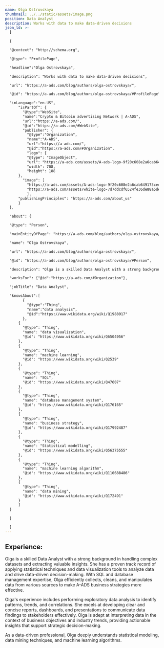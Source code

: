 ```yaml
---
name: Olga Ostrovskaya
thumbnail: ../../static/assets/image.png
position: Data Analyst
description: Works with data to make data-driven decisions
json_ld: >-
  [

  {

  "@context": "http://schema.org",

  "@type": "ProfilePage",

  "headline":"Olga Ostrovskaya",

  "description": "Works with data to make data-driven decisions",

  "url": "https://a-ads.com/blog/authors/olga-ostrovskaya/",

  "@id": "https://a-ads.com/blog/authors/olga-ostrovskaya/#ProfilePage",

  "inLanguage":"en-US",
      "isPartOf": {
        "@type":"WebSite",
        "name":"Crypto & Bitcoin advertising Network | A-ADS",
        "url":"https://a-ads.com/",
        "@id":"https://a-ads.com/#WebSite",
        "publisher": {
          "@type":"Organization",
          "name":"A-ADS",
          "url":"https://a-ads.com/",
          "@id":"https://a-ads.com/#Organization",   
          "logo": {
          "@type": "ImageObject",
          "url": "https://a-ads.com/assets/A-ads-logo-9f20c608e2a6cab649175cec3c3976253264542bc7b570a5de64eb3e206b5935.svg",
          "width": 708,
          "height": 188
      },
  	    "image": [
          "https://a-ads.com/assets/A-ads-logo-9f20c608e2a6cab649175cec3c3976253264542bc7b570a5de64eb3e206b5935.svg",
          "https://a-ads.com/assets/white-logo-7d7ddcdf6524fe36de88a5de9e76e6c6a6401b5e78910c27c1f0e7213cdc97bb.svg"
          ],
  	  "publishingPrinciples": "https://a-ads.com/about_us"
      }
  },

  "about": {

  "@type": "Person",

  "mainEntityOfPage": "https://a-ads.com/blog/authors/olga-ostrovskaya/",

  "name": "Olga Ostrovskaya",

  "url": "https://a-ads.com/blog/authors/olga-ostrovskaya/",

  "@id": "https://a-ads.com/blog/authors/olga-ostrovskaya/#Person",

  "description": "Olga is a skilled Data Analyst with a strong background in handling complex datasets and extracting valuable insights. She has a proven track record of applying statistical techniques and data visualization tools to analyze data and drive data-driven decision-making. With SQL and database management expertise, Olga efficiently collects, cleans, and manipulates data from various sources to make A-ADS business strategies more effective. Olga's experience includes performing exploratory data analysis to identify patterns, trends, and correlations. She excels at developing clear and concise reports, dashboards, and presentations to communicate data findings to stakeholders effectively. Olga is adept at interpreting data in the context of business objectives and industry trends, providing actionable insights that support strategic decision-making. As a data-driven professional, Olga deeply understands statistical modeling, data mining techniques, and machine learning algorithms.",

  "worksFor": {"@id":"https://a-ads.com/#Organization"},

  "jobTitle": "Data Analyst",

  "knowsAbout":[
        {
          "@type":"Thing",
          "name":"data analysis",
          "@id":"https://www.wikidata.org/wiki/Q1988917"
        },
      {
        "@type": "Thing",
        "name": "data visualization",
        "@id": "https://www.wikidata.org/wiki/Q6504956"
      },
      {
        "@type": "Thing",
        "name": "machine learning",
        "@id": "https://www.wikidata.org/wiki/Q2539"
      },
      {
        "@type": "Thing",
        "name": "SQL",
        "@id": "https://www.wikidata.org/wiki/Q47607"
      },
      {
        "@type": "Thing",
        "name": "database management system",
        "@id": "https://www.wikidata.org/wiki/Q176165"
      },
      {
        "@type": "Thing",
        "name": "business strategy",
        "@id": "https://www.wikidata.org/wiki/Q17992487"
      },
      {
        "@type": "Thing",
        "name": "Statistical modelling",
        "@id": "https://www.wikidata.org/wiki/Q56375555"
      },
      {
        "@type": "Thing",
        "name": "machine learning algorithm",
        "@id": "https://www.wikidata.org/wiki/Q110688486"
      },
      {
        "@type": "Thing",
        "name": "data mining",
        "@id": "https://www.wikidata.org/wiki/Q172491"
      }
      ]
  }

  }

  ]
---
```

## Experience: 

Olga is a skilled Data Analyst with a strong background in handling complex datasets and extracting valuable insights. She has a proven track record of applying statistical techniques and data visualization tools to analyze data and drive data-driven decision-making. With SQL and database management expertise, Olga efficiently collects, cleans, and manipulates data from various sources to make A-ADS business strategies more effective. 

Olga's experience includes performing exploratory data analysis to identify patterns, trends, and correlations. She excels at developing clear and concise reports, dashboards, and presentations to communicate data findings to stakeholders effectively. Olga is adept at interpreting data in the context of business objectives and industry trends, providing actionable insights that support strategic decision-making. 

As a data-driven professional, Olga deeply understands statistical modeling, data mining techniques, and machine learning algorithms.